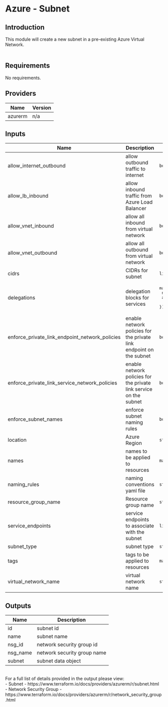 # Azure - Subnet

## Introduction

This module will create a new subnet in a pre-existing Azure Virtual Network.
<br /><br />

<!--- BEGIN_TF_DOCS --->
## Requirements

No requirements.

## Providers

| Name | Version |
|------|---------|
| azurerm | n/a |

## Inputs

| Name | Description | Type | Default | Required |
|------|-------------|------|---------|:--------:|
| allow\_internet\_outbound | allow outbound traffic to internet | `bool` | n/a | yes |
| allow\_lb\_inbound | allow inbound traffic from Azure Load Balancer | `bool` | n/a | yes |
| allow\_vnet\_inbound | allow all inbound from virtual network | `bool` | n/a | yes |
| allow\_vnet\_outbound | allow all outbound from virtual network | `bool` | n/a | yes |
| cidrs | CIDRs for subnet | `list(string)` | n/a | yes |
| delegations | delegation blocks for services | <pre>map(object({<br>                  name    = string<br>                  actions = list(string)<br>                }))</pre> | `{}` | no |
| enforce\_private\_link\_endpoint\_network\_policies | enable network policies for the private link endpoint on the subnet | `bool` | `false` | no |
| enforce\_private\_link\_service\_network\_policies | enable network policies for the private link service on the subnet | `bool` | `false` | no |
| enforce\_subnet\_names | enforce subnet naming rules | `bool` | n/a | yes |
| location | Azure Region | `string` | n/a | yes |
| names | names to be applied to resources | `map(string)` | n/a | yes |
| naming\_rules | naming conventions yaml file | `string` | `""` | no |
| resource\_group\_name | Resource group name | `string` | n/a | yes |
| service\_endpoints | service endpoints to associate with the subnet | `list(string)` | `[]` | no |
| subnet\_type | subnet type | `string` | n/a | yes |
| tags | tags to be applied to resources | `map(string)` | n/a | yes |
| virtual\_network\_name | virtual network name | `string` | n/a | yes |

## Outputs

| Name | Description |
|------|-------------|
| id | subnet id |
| name | subnet name |
| nsg\_id | network security group id |
| nsg\_name | network security group name |
| subnet | subnet data object |

<!--- END_TF_DOCS --->

<br />
For a full list of details provided in the output please view:<br />
- Subnet - https://www.terraform.io/docs/providers/azurerm/r/subnet.html<br />
- Network Security Group - https://www.terraform.io/docs/providers/azurerm/r/network_security_group.html<br />
<br />

